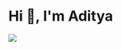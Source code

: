 <h1>Hi 👋, I'm Aditya</h1>

![](https://komarev.com/ghpvc/?username=aadityaa-23&color=blue)


<!--
**aadityaa-23/aadityaa-23** is a ✨ _special_ ✨ repository because its `README.md` (this file) appears on your GitHub profile.
### Hi there 👋
Here are some ideas to get you started:

- 🔭 I’m currently working on ...
- 🌱 I’m currently learning ...
- 👯 I’m looking to collaborate on ...
- 🤔 I’m looking for help with ...
- 💬 Ask me about ...
- 📫 How to reach me: ...
- 😄 Pronouns: ...
- ⚡ Fun fact: ...
-->

